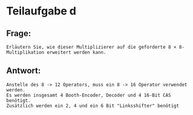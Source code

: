 # Teilaufgabe d

## Frage:

    Erläutern Sie, wie dieser Multiplizierer auf die geforderte 8 × 8-Multiplikation erweitert werden kann.

## Antwort:

    Anstelle des 8 -> 12 Operators, muss ein 8 -> 16 Operator verwendet werden.
    Es werden insgesamt 4 Booth-Encoder, Decoder und 4 16-Bit CAS benötigt.
    Zusätzlich werden ein 2, 4 und ein 6 Bit "Linksshifter" benötigt
